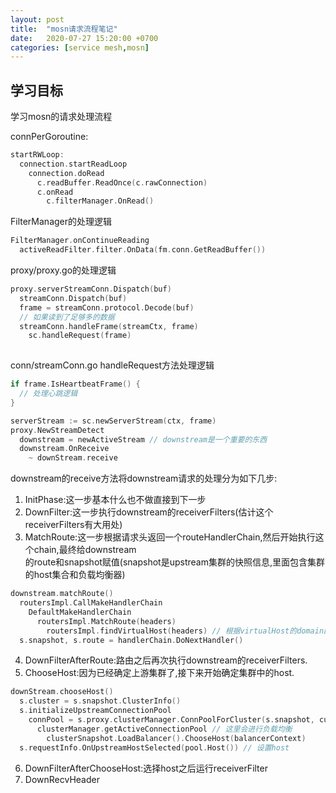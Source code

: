 ```yaml
---
layout: post
title:  "mosn请求流程笔记"
date:   2020-07-27 15:20:00 +0700
categories: [service mesh,mosn]
---
```


## 学习目标
学习mosn的请求处理流程

connPerGoroutine:
```go
startRWLoop:
  connection.startReadLoop
    connection.doRead
	  c.readBuffer.ReadOnce(c.rawConnection)
	  c.onRead
	    c.filterManager.OnRead()
```

FilterManager的处理逻辑
```go
FilterManager.onContinueReading
  activeReadFilter.filter.OnData(fm.conn.GetReadBuffer())
```

proxy/proxy.go的处理逻辑
```go
proxy.serverStreamConn.Dispatch(buf)
  streamConn.Dispatch(buf)
  frame = streamConn.protocol.Decode(buf)
  // 如果读到了足够多的数据
  streamConn.handleFrame(streamCtx, frame)
    sc.handleRequest(frame)
	
```

conn/streamConn.go
handleRequest方法处理逻辑
```go
if frame.IsHeartbeatFrame() {
  // 处理心跳逻辑
}

serverStream := sc.newServerStream(ctx, frame)
proxy.NewStreamDetect
  downstream = newActiveStream // downstream是一个重要的东西
  downstream.OnReceive
    ~ downStream.receive
```

downstream的receive方法将downstream请求的处理分为如下几步:
1. InitPhase:这一步基本什么也不做直接到下一步
2. DownFilter:这一步执行downstream的receiverFilters(估计这个receiverFilters有大用处)
3. MatchRoute:这一步根据请求头返回一个routeHandlerChain,然后开始执行这个chain,最终给downstream  
的route和snapshot赋值(snapshot是upstream集群的快照信息,里面包含集群的host集合和负载均衡器)
```go
downstream.matchRoute()
  routersImpl.CallMakeHandlerChain
    DefaultMakeHandlerChain
	  routersImpl.MatchRoute(headers)
	    routersImpl.findVirtualHost(headers) // 根据virtualHost的domain配置可能返回默认的
  s.snapshot, s.route = handlerChain.DoNextHandler()
```
4. DownFilterAfterRoute:路由之后再次执行downstream的receiverFilters.
5. ChooseHost:因为已经确定上游集群了,接下来开始确定集群中的host.
```go
downStream.chooseHost()
  s.cluster = s.snapshot.ClusterInfo()
  s.initializeUpstreamConnectionPool
    connPool = s.proxy.clusterManager.ConnPoolForCluster(s.snapshot, currentProtocol) // 这里会进行连接池的创建和初始化
	  clusterManager.getActiveConnectionPool // 这里会进行负载均衡
	    clusterSnapshot.LoadBalancer().ChooseHost(balancerContext)
  s.requestInfo.OnUpstreamHostSelected(pool.Host()) // 设置host
```
6. DownFilterAfterChooseHost:选择host之后运行receiverFilter
7. DownRecvHeader





